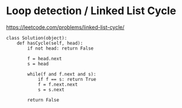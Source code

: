 # Loop detection / Linked List Cycle
https://leetcode.com/problems/linked-list-cycle/
```python3
class Solution(object):
    def hasCycle(self, head):
        if not head: return False
        
        f = head.next
        s = head
        
        while(f and f.next and s):
            if f == s: return True
            f = f.next.next
            s = s.next
            
        return False
```
